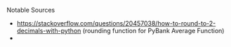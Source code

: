 Notable Sources
- https://stackoverflow.com/questions/20457038/how-to-round-to-2-decimals-with-python (rounding function for PyBank Average Function)
- 
